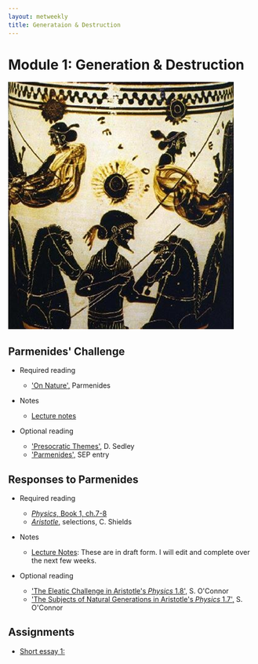 ```yaml
---
layout: metweekly
title: Generataion & Destruction
---
```


# Module 1: Generation & Destruction

![alt text](parm.png)


## Parmenides' Challenge

+ Required reading
  + ['On Nature',](text) Parmenides

+ Notes
	+ [Lecture notes](notes)

+ Optional reading
   + ['Presocratic Themes',](Pres.pdf) D. Sedley 
   + ['Parmenides',](https://plato.stanford.edu/entries/parmenides/) SEP entry
  


## Responses to Parmenides

+ Required reading
  + [*Physics*, Book 1, ch.7-8](phys1.pdf)
  + [*Aristotle*,](shields.pdf) selections, C. Shields

+ Notes
	+ [Lecture Notes](notes2): These are in draft form. I will edit and complete over the next few weeks. 

+ Optional reading
  + ['The Eleatic Challenge in Aristotle's *Physics* 1.8',](eleatic.pdf) S. O'Connor
  + ['The Subjects of Natural Generations in Aristotle's *Physics* 1.7',](subjects.pdf) S. O'Connor
 


## Assignments
+ [Short essay 1:](essay) 

